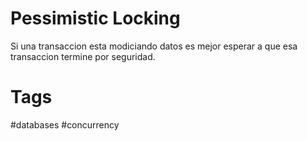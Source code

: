 # Pessimistic Locking
Si una transaccion esta modiciando datos es mejor esperar a que esa transaccion termine por seguridad.

# Tags
#databases #concurrency